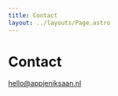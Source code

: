 ```yaml
---
title: Contact
layout: ../layouts/Page.astro
---
```


# Contact

[hello@appjeniksaan.nl](mailto:hello@appjeniksaan.nl)
